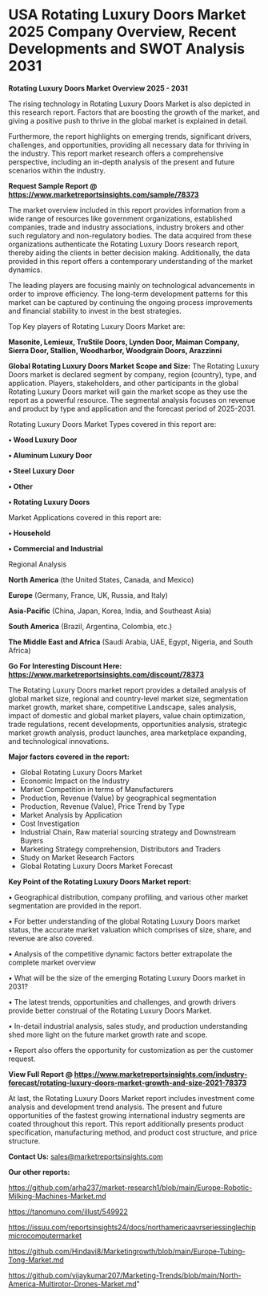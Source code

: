 # USA Rotating Luxury Doors Market 2025 Company Overview, Recent Developments and SWOT Analysis 2031

<Strong> Rotating Luxury Doors Market Overview 2025 - 2031</strong>

The rising technology in Rotating Luxury Doors Market is also depicted in this research report. Factors that are boosting the growth of the market, and giving a positive push to thrive in the global market is explained in detail.

Furthermore, the report highlights on emerging trends, significant drivers, challenges, and opportunities, providing all necessary data for thriving in the industry. This report market research offers a comprehensive perspective, including an in-depth analysis of the present and future scenarios within the industry.

<strong>Request Sample Report @ <a href=https://www.marketreportsinsights.com/sample/78373>https://www.marketreportsinsights.com/sample/78373</a></strong>

The market overview included in this report provides information from a wide range of resources like government organizations, established companies, trade and industry associations, industry brokers and other such regulatory and non-regulatory bodies. The data acquired from these organizations authenticate the Rotating Luxury Doors research report, thereby aiding the clients in better decision making. Additionally, the data provided in this report offers a contemporary understanding of the market dynamics.

The leading players are focusing mainly on technological advancements in order to improve efficiency. The long-term development patterns for this market can be captured by continuing the ongoing process improvements and financial stability to invest in the best strategies.

Top Key players of Rotating Luxury Doors Market are:

<strong>Masonite, Lemieux, TruStile Doors, Lynden Door, Maiman Company, Sierra Door, Stallion, Woodharbor, Woodgrain Doors, Arazzinni</strong>

<strong><b>Global Rotating Luxury Doors Market Scope and Size:</b></strong>
The Rotating Luxury Doors market is declared segment by company, region (country), type, and application. Players, stakeholders, and other participants in the global Rotating Luxury Doors market will gain the market scope as they use the report as a powerful resource. The segmental analysis focuses on revenue and product by type and application and the forecast period of 2025-2031.

Rotating Luxury Doors Market Types covered in this report are:

<strong>• Wood Luxury Door

• Aluminum Luxury Door

• Steel Luxury Door

• Other

• Rotating Luxury Doors</strong>

Market Applications covered in this report are:

<strong>• Household

• Commercial and Industrial</strong> 

Regional Analysis

<strong>North America</strong> (the United States, Canada, and Mexico)

<strong>Europe</strong> (Germany, France, UK, Russia, and Italy)

<strong>Asia-Pacific</strong> (China, Japan, Korea, India, and Southeast Asia)

<strong>South America</strong> (Brazil, Argentina, Colombia, etc.)

<strong>The Middle East and Africa</strong> (Saudi Arabia, UAE, Egypt, Nigeria, and South Africa)

<strong>Go For Interesting Discount Here: <a href=https://www.marketreportsinsights.com/discount/78373>https://www.marketreportsinsights.com/discount/78373</a></strong>

The Rotating Luxury Doors market report provides a detailed analysis of global market size, regional and country-level market size, segmentation market growth, market share, competitive Landscape, sales analysis, impact of domestic and global market players, value chain optimization, trade regulations, recent developments, opportunities analysis, strategic market growth analysis, product launches, area marketplace expanding, and technological innovations.

<strong><b>Major factors covered in the report:</b></strong>
<ul>
  <li>Global Rotating Luxury Doors Market </li>
  <li>Economic Impact on the Industry</li>
  <li>Market Competition in terms of Manufacturers</li>
  <li>Production, Revenue (Value) by geographical segmentation</li>
  <li>Production, Revenue (Value), Price Trend by Type</li>
  <li>Market Analysis by Application</li>
  <li>Cost Investigation</li>
  <li>Industrial Chain, Raw material sourcing strategy and Downstream Buyers</li>
  <li>Marketing Strategy comprehension, Distributors and Traders</li>
  <li>Study on Market Research Factors</li>
  <li>Global Rotating Luxury Doors Market Forecast</li>
</ul>

<strong><b>Key Point of the Rotating Luxury Doors Market report:</b></strong>

• Geographical distribution, company profiling, and various other market segmentation are provided in the report.

• For better understanding of the global Rotating Luxury Doors market status, the accurate market valuation which comprises of size, share, and revenue are also covered.

• Analysis of the competitive dynamic factors better extrapolate the complete market overview

• What will be the size of the emerging Rotating Luxury Doors market in 2031?

• The latest trends, opportunities and challenges, and growth drivers provide better construal of the Rotating Luxury Doors Market.

• In-detail industrial analysis, sales study, and production understanding shed more light on the future market growth rate and scope.

• Report also offers the opportunity for customization as per the customer request.

<strong><b>View Full Report @ <a href=https://www.marketreportsinsights.com/industry-forecast/rotating-luxury-doors-market-growth-and-size-2021-78373>https://www.marketreportsinsights.com/industry-forecast/rotating-luxury-doors-market-growth-and-size-2021-78373</a></b></strong>


At last, the Rotating Luxury Doors Market report includes investment come analysis and development trend analysis. The present and future opportunities of the fastest growing international industry segments are coated throughout this report. This report additionally presents product specification, manufacturing method, and product cost structure, and price structure.

<strong>Contact Us:</strong>
sales@marketreportsinsights.com

<strong>Our other reports:</strong>

<a href=https://github.com/arha237/market-research1/blob/main/Europe-Robotic-Milking-Machines-Market.md>https://github.com/arha237/market-research1/blob/main/Europe-Robotic-Milking-Machines-Market.md</a>

<a href=https://tanomuno.com/illust/549922>https://tanomuno.com/illust/549922</a>

<a href=https://issuu.com/reportsinsights24/docs/northamericaavrseriessinglechipmicrocomputermarket>https://issuu.com/reportsinsights24/docs/northamericaavrseriessinglechipmicrocomputermarket</a>

<a href=https://github.com/Hindavi8/Marketingrowth/blob/main/Europe-Tubing-Tong-Market.md>https://github.com/Hindavi8/Marketingrowth/blob/main/Europe-Tubing-Tong-Market.md</a>

<a href=https://github.com/vijaykumar207/Marketing-Trends/blob/main/North-America-Multirotor-Drones-Market.md>https://github.com/vijaykumar207/Marketing-Trends/blob/main/North-America-Multirotor-Drones-Market.md</a>"
